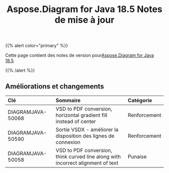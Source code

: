 ﻿---
title: Aspose.Diagram for Java 18.5 Notes de mise à jour
type: docs
weight: 80
url: /fr/java/aspose-diagram-for-java-18-5-release-notes/
---
{{% alert color="primary" %}} 

 Cette page contient des notes de version pour[Aspose.Diagram for Java 18.5](https://docs.aspose.com/diagram/java/aspose-diagram-for-java-18-5-release-notes/).

{{% /alert %}} 
## **Améliorations et changements**

|**Clé**|**Sommaire**|**Catégorie**|
|:- |:- |:- |
|DIAGRAMJAVA-50068|VSD to PDF conversion, horizontal gradient fill instead of center|Renforcement|
|DIAGRAMJAVA-50590|Sortie VSDX - améliorer la disposition des lignes de connexion|Renforcement|
|DIAGRAMJAVA-50058|VSD to PDF conversion, think curved line along with incorrect alignment of text|Punaise|

